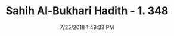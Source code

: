 ---
title        : "Sahih Al-Bukhari Hadith - 1. 348"
date         : 7/25/2018 1:49:33 PM
draft        : false
type         : "hadith"
layout       : "hadith"
BookCode     : "SHB"
VolumeNumber : "1"
HadithNumber : "348"
categories  :  ["Prayer-To tie the Izar garment worn below waist."]
tags  :  ["Muhammad bin Al Munkadir"]
---